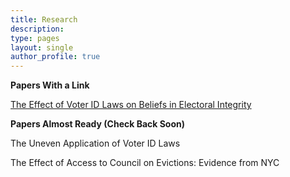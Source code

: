 ```yaml
---
title: Research
description:
type: pages
layout: single
author_profile: true
---
```


__Papers With a Link__

[The Effect of Voter ID Laws on Beliefs in Electoral Integrity](../papers/attitudes_voter_id.pdf) 

__Papers Almost Ready (Check Back Soon)__

The Uneven Application of Voter ID Laws

The Effect of Access to Council on Evictions: Evidence from NYC

